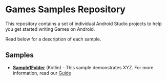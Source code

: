 Games Samples Repository
======================

This repository contains a set of individual Android Studio projects to help you get started writing Games on Android.

Read below for a description of each sample.


Samples
----------

* **[Sample1Folder](Sample1Folder)** (Kotlin) - This sample demonstrates XYZ. For more
information, read our  [Guide](https://developer.android.com/games)

